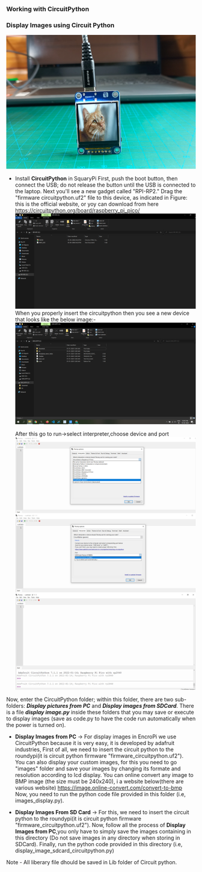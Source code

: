### Working with CircuitPython
### Display Images using Circuit Python

<img src = "https://github.com/sbcshop/SquaryPi-Software/blob/main/images/imgpi.png"/>



* Install **CircuitPython** in SquaryPi
First, push the boot button, then connect the USB; do not release the button until the USB is connected to the laptop. Next you'll see a new gadget called "RPI-RP2." Drag the "firmware circuitpython.uf2" file to this device, as indicated in Figure:
     this is the official website, or yoy can download from here https://circuitpython.org/board/raspberry_pi_pico/
     <img src= "https://github.com/sbcshop/RoundyPi/blob/main/images/img13.png" />  
     When you properly insert the circuitpython then you see a new device that looks like the below image:-
     <img src= "https://github.com/sbcshop/RoundyPi/blob/main/images/img11.png" />
    
     After this go to run->select interpreter,choose device and port
         <img src= "https://github.com/sbcshop/RoundyPi/blob/main/images/img18.png" />
         <img src= "https://github.com/sbcshop/RoundyPi/blob/main/images/img19.png" />
         <img src= "https://github.com/sbcshop/RoundyPi/blob/main/images/img20.png" />
    

Now, enter the CircuitPython folder; within this folder, there are two sub-folders: ***Display pictures from PC*** and ***Display images from SDCard***. There is a file ***display image.py*** inside these folders that you may save or execute to display images (save as code.py to have the code run automatically when the power is turned on).

 * **Display Images from PC** -> For display images in EncroPi we use CircuitPython because it is very easy, it is developed by adafruit industries, First of all, we need to insert the circuit python to the roundypi(it is circuit python firmware "firmware_circuitpython.uf2").   
You can also display your custom images, for this you need to go "images" folder and save your images by changing its formate and resolution according to lcd display.
You can online convert any image to BMP image (the size must be 240x240), i a website below(there are various website)
https://image.online-convert.com/convert-to-bmp
Now, you need to run the python code file provided in this folder (i.e, images_display.py).
    
  * **Display Images From SD Card** -> For this, we need to insert the circuit python to the roundypi(it is circuit python firmware "firmware_circuitpython.uf2"). 
 Now, follow all the process of **Display Images from PC**,you only have to simply save the images containing in this directory (Do not save images in any directory when storing in SDCard). Finally, run the python code provided in this directory (i.e, display_image_sdcard_circuitpython.py)

Note - All liberary file dhould be saved in Lib folder of Circuit python.
